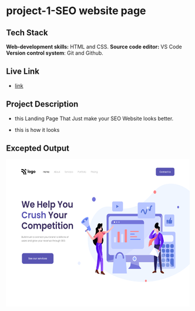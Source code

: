 
# project-1-SEO website page

## Tech Stack

**Web-development skills:** HTML and CSS.
**Source code editor:** VS Code
**Version control system**: Git and Github.



## Live Link
* [link](https://seofsjs.netlify.app)


## Project Description
* this Landing Page That Just make your SEO Website looks better.

* this is how it looks

## Excepted Output
<img src="output.png"  width="500" height="400">
